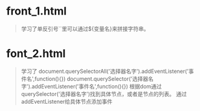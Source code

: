 # front_1.html
> 学习了单反引号``里可以通过${变量名}来拼接字符串。

# font_2.html
> 学习了
> document.querySelectorAll('选择器名字').addEventListener('事件名',function(){})
> document.querySelector('选择器名字').addEventListener('事件名',function(){})
> 根据dom通过querySelector('选择器名字')找到具体节点，或者是节点的列表。
> 通过addEventListener给具体节点添加事件

